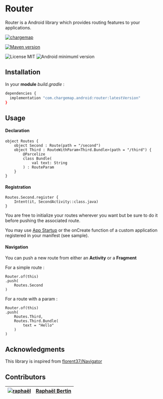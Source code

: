 # Router

Router is a Android library which provides routing features to your applications.

[![chargemap](https://github.com/chargemap.png?size=50)](https://chargemap.com)

[![Maven version](https://img.shields.io/maven-central/v/io.github.chargemap.android/router?style=for-the-badge)](https://maven-badges.herokuapp.com/maven-central/io.github.chargemap.android/router)

![License MIT](https://img.shields.io/badge/MIT-342e38?style=flat-square&label=License)
![Android minimuml version](https://img.shields.io/badge/21+-342e38?style=flat-square&label=Minimum&logo=android)

## Installation

In your **module** *build.gradle* :

```bash
dependencies {
  implementation "com.chargemap.android:router:latestVersion"
}
```

## Usage

#### Declaration

```
object Routes {
    object Second : Route(path = "/second")
    object Third : RouteWithParam<Third.Bundle>(path = "/third") {
        @Parcelize
        class Bundle(
            val text: String
        ) : RouteParam
    }
}
```

#### Registration

```
Routes.Second.register {
    Intent(it, SecondActivity::class.java)
}
```

You are free to initialize your routes wherever you want but be sure to do it before pushing the associated route.

You may use [App Startup](https://developer.android.com/topic/libraries/app-startup) or the onCreate function of a custom application registered in your manifest (see sample).

#### Navigation

You can push a new route from either an **Activity** or a **Fragment**

For a simple route :

```
Router.of(this)
.push(
    Routes.Second
)

```

For a route with a param :

```
Router.of(this)
.push(
    Routes.Third,
    Routes.Third.Bundle(
        text = "Hello"
    )
)

```

## Acknowledgments

This library is inspired from [florent37/Navigator](https://github.com/florent37/Navigator)

## Contributors

| [![raphaël](https://github.com/r4phab.png?size=120)](https://github.com/r4phab) | [Raphaël Bertin](https://github.com/r4phab) |
|:------------------------------------------------------------------------------:|--------------|
